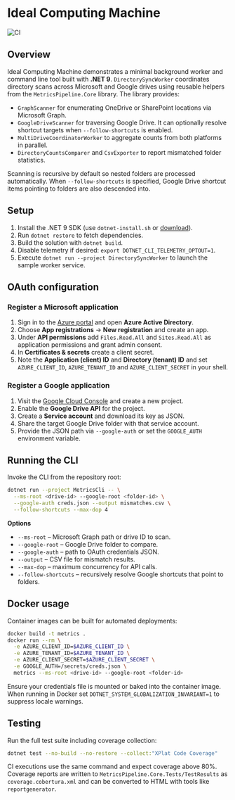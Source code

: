 # Ideal Computing Machine
![CI](https://github.com/OWNER/ideal-computing-machine/actions/workflows/ci.yml/badge.svg)
## Overview

Ideal Computing Machine demonstrates a minimal background worker and command line
tool built with **.NET&nbsp;9**. `DirectorySyncWorker` coordinates directory
scans across Microsoft and Google drives using reusable helpers from the
`MetricsPipeline.Core` library. The library provides:

* `GraphScanner` for enumerating OneDrive or SharePoint locations via Microsoft
  Graph.
* `GoogleDriveScanner` for traversing Google Drive. It can optionally resolve
  shortcut targets when `--follow-shortcuts` is enabled.
* `MultiDriveCoordinatorWorker` to aggregate counts from both platforms in
  parallel.
* `DirectoryCountsComparer` and `CsvExporter` to report mismatched folder
  statistics.

Scanning is recursive by default so nested folders are processed automatically.
When `--follow-shortcuts` is specified, Google Drive shortcut items pointing to
folders are also descended into.

## Setup

1. Install the .NET&nbsp;9 SDK (use `dotnet-install.sh` or
   [download](https://aka.ms/dotnet-download)).
2. Run `dotnet restore` to fetch dependencies.
3. Build the solution with `dotnet build`.
4. Disable telemetry if desired: `export DOTNET_CLI_TELEMETRY_OPTOUT=1`.
5. Execute `dotnet run --project DirectorySyncWorker` to launch the sample
   worker service.

## OAuth configuration

### Register a Microsoft application

1. Sign in to the [Azure portal](https://portal.azure.com/) and open
   **Azure&nbsp;Active Directory**.
2. Choose **App registrations** &rarr; **New registration** and create an app.
3. Under **API permissions** add `Files.Read.All` and `Sites.Read.All` as
   application permissions and grant admin consent.
4. In **Certificates &amp; secrets** create a client secret.
5. Note the **Application (client) ID** and **Directory (tenant) ID** and set
   `AZURE_CLIENT_ID`, `AZURE_TENANT_ID` and `AZURE_CLIENT_SECRET` in your shell.

### Register a Google application

1. Visit the [Google Cloud Console](https://console.cloud.google.com/)
   and create a new project.
2. Enable the **Google Drive API** for the project.
3. Create a **Service account** and download its key as JSON.
4. Share the target Google Drive folder with that service account.
5. Provide the JSON path via `--google-auth` or set the `GOOGLE_AUTH`
   environment variable.

## Running the CLI

Invoke the CLI from the repository root:

```bash
dotnet run --project MetricsCli -- \
  --ms-root <drive-id> --google-root <folder-id> \
  --google-auth creds.json --output mismatches.csv \
  --follow-shortcuts --max-dop 4
```

**Options**

* `--ms-root` – Microsoft Graph path or drive ID to scan.
* `--google-root` – Google Drive folder to compare.
* `--google-auth` – path to OAuth credentials JSON.
* `--output` – CSV file for mismatch results.
* `--max-dop` – maximum concurrency for API calls.
* `--follow-shortcuts` – recursively resolve Google shortcuts that point to
  folders.

## Docker usage

Container images can be built for automated deployments:

```bash
docker build -t metrics .
docker run --rm \
  -e AZURE_CLIENT_ID=$AZURE_CLIENT_ID \
  -e AZURE_TENANT_ID=$AZURE_TENANT_ID \
  -e AZURE_CLIENT_SECRET=$AZURE_CLIENT_SECRET \
  -e GOOGLE_AUTH=/secrets/creds.json \
  metrics --ms-root <drive-id> --google-root <folder-id>
```

Ensure your credentials file is mounted or baked into the container image. When
running in Docker set `DOTNET_SYSTEM_GLOBALIZATION_INVARIANT=1` to suppress
locale warnings.

## Testing

Run the full test suite including coverage collection:

```bash
dotnet test --no-build --no-restore --collect:"XPlat Code Coverage"
```

CI executions use the same command and expect coverage above 80%. Coverage
reports are written to `MetricsPipeline.Core.Tests/TestResults` as
`coverage.cobertura.xml` and can be converted to HTML with tools like
`reportgenerator`.

